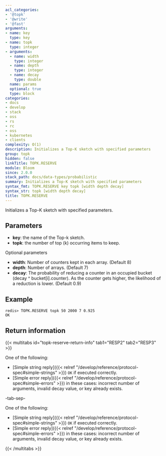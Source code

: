 ```yaml
---
acl_categories:
- '@topk'
- '@write'
- '@fast'
arguments:
- name: key
  type: key
- name: topk
  type: integer
- arguments:
  - name: width
    type: integer
  - name: depth
    type: integer
  - name: decay
    type: double
  name: params
  optional: true
  type: block
categories:
- docs
- develop
- stack
- oss
- rs
- rc
- oss
- kubernetes
- clients
complexity: O(1)
description: Initializes a Top-K sketch with specified parameters
group: topk
hidden: false
linkTitle: TOPK.RESERVE
module: Bloom
since: 2.0.0
stack_path: docs/data-types/probabilistic
summary: Initializes a Top-K sketch with specified parameters
syntax_fmt: TOPK.RESERVE key topk [width depth decay]
syntax_str: topk [width depth decay]
title: TOPK.RESERVE
---
```

Initializes a Top-K sketch with specified parameters.

## Parameters

* **key**: the name of the Top-k sketch.
* **topk**: the number of top (k) occurring items to keep.

Optional parameters
* **width**: Number of counters kept in each array. (Default 8)
* **depth**: Number of arrays. (Default 7)
* **decay**: The probability of reducing a counter in an occupied bucket (decay ^ bucket[i].counter). As the counter gets higher, the likelihood of a reduction is lower. (Default 0.9)

## Example

```
redis> TOPK.RESERVE topk 50 2000 7 0.925
OK
```

## Return information

{{< multitabs id="topk-reserve-return-info" 
    tab1="RESP2" 
    tab2="RESP3" >}}

One of the following:

* [Simple string reply]({{< relref "/develop/reference/protocol-spec#simple-strings" >}}) `OK` if executed correctly.
* [Simple error reply]({{< relref "/develop/reference/protocol-spec#simple-errors" >}}) in these cases: incorrect number of arguments, invalid decay value, or key already exists.

-tab-sep-

One of the following:

* [Simple string reply]({{< relref "/develop/reference/protocol-spec#simple-strings" >}}) `OK` if executed correctly.
* [Simple error reply]({{< relref "/develop/reference/protocol-spec#simple-errors" >}}) in these cases: incorrect number of arguments, invalid decay value, or key already exists.

{{< /multitabs >}}